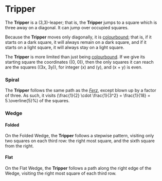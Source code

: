 # Tripper

The **Tripper** is a (3,3)-leaper; that is, the **Tripper** jumps
to a square which is three away on a diagonal. It can jump over
occupied squares.

Because the **Tripper** moves only diagonally, it is 
[colourbound](#wiki:Glossary_of_chess#Colorbound); that is, if it
starts on a dark square, it will always remain on a dark square,
and if it starts on a light square, it will always stay on a light square.

The **Tripper** is more limited than just being
[colourbound](#wiki:Glossary_of_chess#Colorbound). If we give its
starting square the coordinates \((0, 0)\), then the only squares
it can reach are the squares \((3x, 3y)\), for integer \(x\) and
\(y\), and \(x + y\) is even.

### Spiral

The **Tripper** follows the same path as the [*Ferz*](ferz.html),
except blown up by a factor of three. As such, it visits 
\(\frac{1}{2} \cdot \frac{1}{3^2} = \frac{1}{18} = 5.\overline{5}\%\)
of the squares.

### Wedge

#### Folded

On the Folded Wedge, the **Tripper** follows a stepwise pattern, visiting
only two squares on each third row: the right most square, and the
sixth square from the right.

#### Flat

On the Flat Wedge, the **Tripper** follows a path along the right edge
of the Wedge, visiting the right most square of each third row.
